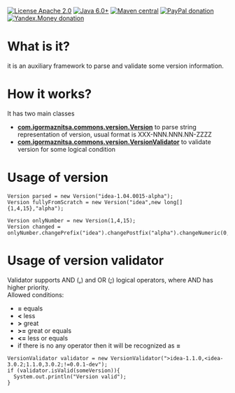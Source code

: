 [![License Apache 2.0](https://img.shields.io/badge/license-Apache%20License%202.0-green.svg)](http://www.apache.org/licenses/LICENSE-2.0)
[![Java 6.0+](https://img.shields.io/badge/java-6.0%2b-green.svg)](http://www.oracle.com/technetwork/java/javase/downloads/index.html)
[![Maven central](https://maven-badges.herokuapp.com/maven-central/com.igormaznitsa/commons-version/badge.svg)](http://search.maven.org/#artifactdetails|com.igormaznitsa|commons-version|1.0.0|jar)
[![PayPal donation](https://img.shields.io/badge/donation-PayPal-red.svg)](https://www.paypal.com/cgi-bin/webscr?cmd=_s-xclick&hosted_button_id=AHWJHJFBAWGL2)
[![Yandex.Money donation](https://img.shields.io/badge/donation-Я.деньги-yellow.svg)](https://money.yandex.ru/embed/small.xml?account=41001158080699&quickpay=small&yamoney-payment-type=on&button-text=01&button-size=l&button-color=orange&targets=%D0%9F%D0%BE%D0%B6%D0%B5%D1%80%D1%82%D0%B2%D0%BE%D0%B2%D0%B0%D0%BD%D0%B8%D0%B5+%D0%BD%D0%B0+%D0%BF%D1%80%D0%BE%D0%B5%D0%BA%D1%82%D1%8B+%D1%81+%D0%BE%D1%82%D0%BA%D1%80%D1%8B%D1%82%D1%8B%D0%BC+%D0%B8%D1%81%D1%85%D0%BE%D0%B4%D0%BD%D1%8B%D0%BC+%D0%BA%D0%BE%D0%B4%D0%BE%D0%BC&default-sum=100&successURL=)


# What is it?
it is an auxiliary framework to parse and validate some version information.

# How it works?
It has two main classes
- __[com.igormaznitsa.commons.version.Version](https://github.com/raydac/commons-version/blob/master/src/main/java/com/igormaznitsa/commons/version/Version.java)__ to parse string representation of version, usual format is XXX-NNN.NNN.NN-ZZZZ
- __[com.igormaznitsa.commons.version.VersionValidator](https://github.com/raydac/commons-version/blob/master/src/main/java/com/igormaznitsa/commons/version/VersionValidator.java)__ to validate version for some logical condition

# Usage of version
```
Version parsed = new Version("idea-1.04.0015-alpha");
Version fullyFromScratch = new Version("idea",new long[]{1,4,15},"alpha");

Version onlyNumber = new Version(1,4,15);
Version changed = onlyNumber.changePrefix("idea").changePostfix("alpha").changeNumeric(0,1,2);
```
# Usage of version validator
Validator supports AND (__,__) and OR (__;__) logical operators, where AND has higher priority.  
Allowed conditions:
- __=__ equals
- __<__ less
- __>__ great
- __>=__ great or equals
- __<=__ less or equals
- if there is no any operator then it will be recognized as __=__
```
VersionValidator validator = new VersionValidator(">idea-1.1.0,<idea-3.0.2;1.1.0,3.0.2;!=0.0.1-dev");
if (validator.isValid(someVersion)){
  System.out.println("Version valid");
}
```